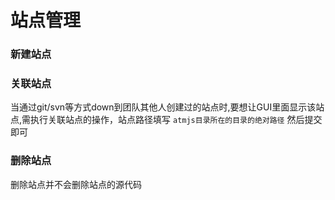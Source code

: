 # 站点管理
### 新建站点

### 关联站点
当通过git/svn等方式down到团队其他人创建过的站点时,要想让GUI里面显示该站点,需执行关联站点的操作，站点路径填写 `atmjs目录所在的目录的绝对路径` 然后提交即可

### 删除站点
删除站点并不会删除站点的源代码